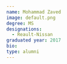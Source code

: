 ```yaml
---
name: Mohammad Zaved
image: default.png
degree: MS
designations: 
  - Reault-Nissan
graduated year: 2017
bio:
type: alumni
---
```

